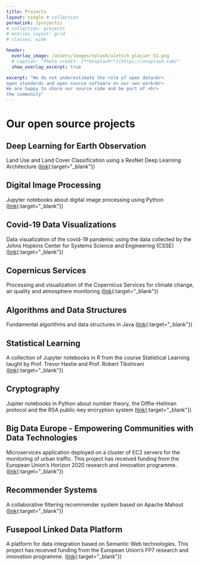 ```yaml
---
title: Projects
layout: single # collection
permalink: /projects/
# collection: projects
# entries_layout: grid
# classes: wide

header:
  overlay_image: /assets/images/splash/aletsch_glacier_51.png
  # caption: "Photo credit: [**Unsplash**](https://unsplash.com)"
  show_overlay_excerpt: true

excerpt: "We do not underestimate the role of open data<br>  
open standards and open source software on our own work<br>
We are happy to share our source code and be part of <br>
the community"  
---
```

# Our open source projects

## Deep Learning for Earth Observation
Land Use and Land Cover Classification using a ResNet Deep Learning Architecture ([link](https://github.com/luigiselmi/datascience/blob/master/python/copernicus/deeplearning_land_use_land_cover_classification.ipynb){:target="_blank"})

## Digital Image Processing
Jupyter notebooks about digital image processing using Python ([link](https://github.com/luigiselmi/datascience/blob/master/python/imaging/digital_image_processing.ipynb){:target="_blank"})

## Covid-19 Data Visualizations
Data visualization of the covid-19 pandemic using the data collected by the Johns Hopkins Center for Systems Science and Engineering (CSSE) ([link](https://github.com/luigiselmi/datascience/blob/master/python/covid19/covid19-monitoring-notebook.ipynb){:target="_blank"})

## Copernicus Services
Processing and visualization of the Copernicus Services for climate change, air quality and atmosphere monitoring ([link](https://github.com/luigiselmi/datascience/blob/master/python/copernicus/copernicus_services.ipynb){:target="_blank"})

## Algorithms and Data Structures
Fundamental algorithms and data structures in Java ([link](https://github.com/luigiselmi/algorithms){:target="_blank"})

## Statistical Learning
A collection of Jupyter notebooks in R from the course Statistical Learning taught by Prof. Trevor Hastie and Prof. Robert Tibshirani ([link](https://github.com/luigiselmi/datascience/blob/master/r/stat_learning/chapter1.ipynb){:target="_blank"})

## Cryptography
Jupiter notebooks in Python about number theory, the Diffie-Hellman protocol and the RSA public-key encryption system ([link](https://github.com/luigiselmi/cryptography){:target="_blank"})

## Big Data Europe - Empowering Communities with Data Technologies
Microservices application deployed on a cluster of EC2 servers for the monitoring of urban traffic. This project has received funding from the European Union’s Horizon 2020 research and innovation programme. ([link](https://github.com/luigiselmi/kafka-clients){:target="_blank"})

## Recommender Systems
A collaborative filtering recommender system based on Apache Mahout ([link](https://github.com/luigiselmi/mahoutrecommender){:target="_blank"})

## Fusepool Linked Data Platform
A platform for data integration based on Semantic Web technologies. This project has received funding from the European Union’s FP7 research and innovation programme. ([link](https://github.com/luigiselmi/p3-silkdedup){:target="_blank"})
